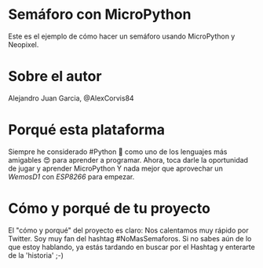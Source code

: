 # Semáforo con MicroPython
Este es el ejemplo de cómo hacer un semáforo usando MicroPython y Neopixel.

# Sobre el autor
Alejandro Juan Garcia, @AlexCorvis84

# Porqué esta plataforma
Siempre he considerado #Python 🐍 como uno de los lenguajes más amigables 😍 para aprender a programar. Ahora, toca darle la oportunidad de jugar y aprender MicroPython Y nada mejor que aprovechar un _WemosD1_ con _ESP8266_ para empezar.

# Cómo y porqué de tu proyecto
El "cómo y porqué" del proyecto es claro: Nos calentamos muy rápido por Twitter. Soy muy fan del hashtag #NoMasSemaforos. Si no sabes aún de lo que estoy hablando, ya estás tardando en buscar por el Hashtag y enterarte de la 'historia' ;-)
